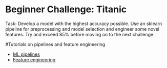 # Beginner Challenge: Titanic
Task: Develop a model with the highest accuracy possible. Use an sklearn pipeline for preprocessing and model selection and engineer some novel features. Try and exceed 85% before moving on to the next challenge.

#Tutorials on pipelines and feature engineering
- [ML pipelines](https://www.kaggle.com/alexisbcook/pipelines)
- [Feature engineering](https://www.kaggle.com/learn/feature-engineering)
